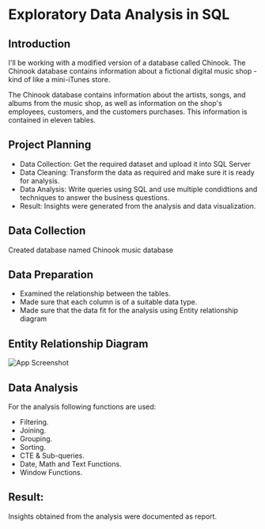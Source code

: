 # Exploratory Data Analysis in SQL


## Introduction

I'll be working with a modified version of a database called Chinook. The Chinook database contains information about a fictional digital music shop - kind of like a mini-iTunes store.

The Chinook database contains information about the artists, songs, and albums from the music shop, as well as information on the shop's employees, customers, and the customers purchases. This information is contained in eleven tables.
## Project Planning
- Data Collection: Get the required dataset and upload it into SQL Server
- Data Cleaning: Transform the data as required and make sure it is ready for analysis.
- Data Analysis: Write queries using SQL and use multiple condidtions and techniques to answer the business questions.
- Result: Insights were generated from the analysis and data visualization.
## Data Collection
Created database named Chinook music database

## Data Preparation
- Examined the relationship between the tables.
- Made sure that each column is of a suitable data type.
- Made sure that the data fit for the analysis using Entity relationship diagram

## Entity Relationship Diagram

![App Screenshot](https://github.com/nitesht2/Query-Music-Database-using-SQL/blob/master/screen-shot-2017-06-29-at-10.51.15-pm.png)


## Data Analysis
For the analysis following functions are used:
- Filtering.
- Joining.
- Grouping.
- Sorting.
- CTE & Sub-queries.
- Date, Math and Text Functions.
- Window Functions.


## Result:
Insights obtained from the analysis were documented as report.
